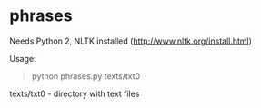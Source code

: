 phrases
=====

Needs Python 2, NLTK installed (http://www.nltk.org/install.html)


Usage:

>python phrases.py texts/txt0

texts/txt0 - directory with text files
